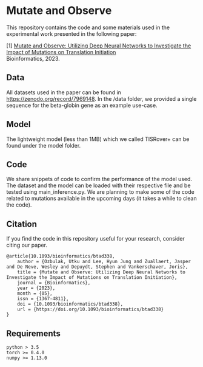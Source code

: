 # Mutate and Observe

This repository contains the code and some materials used in the experimental work presented in the following paper:

[1] [Mutate and Observe: Utilizing Deep Neural Networks to Investigate the Impact of Mutations on Translation Initiation](https://academic.oup.com/bioinformatics/advance-article/doi/10.1093/bioinformatics/btad338/7177993) <br> Bioinformatics, 2023.

## Data

All datasets used in the paper can be found in https://zenodo.org/record/7969148. In the /data folder, we provided a single sequence for the beta-globin gene as an example use-case.

## Model

The lightweight model (less than 1MB) which we called TISRover+ can be found under the model folder.

## Code

We share snippets of code to confirm the performance of the model used. The dataset and the model can be loaded with their respective file and be tested using main_inference.py. We are planning to make some of the code related to mutations available in the upcoming days (it takes a while to clean the code).

## Citation
If you find the code in this repository useful for your research, consider citing our paper.

    @article{10.1093/bioinformatics/btad338,
        author = {Ozbulak, Utku and Lee, Hyun Jung and Zuallaert, Jasper and De Neve, Wesley and Depuydt, Stephen and Vankerschaver, Joris},
        title = {Mutate and Observe: Utilizing Deep Neural Networks to Investigate the Impact of Mutations on Translation Initiation},
        journal = {Bioinformatics},
        year = {2023},
        month = {05},
        issn = {1367-4811},
        doi = {10.1093/bioinformatics/btad338},
        url = {https://doi.org/10.1093/bioinformatics/btad338}
    }

## Requirements
```
python > 3.5
torch >= 0.4.0
numpy >= 1.13.0
```
